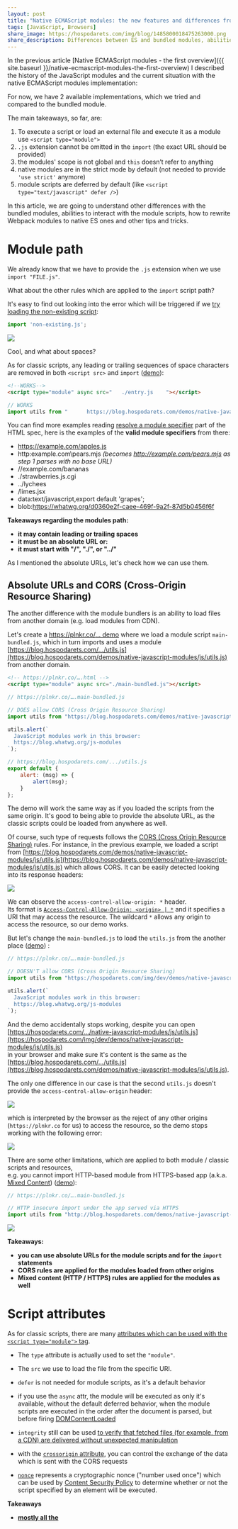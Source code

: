 ```yaml
---
layout: post
title: "Native ECMAScript modules: the new features and differences from Webpack modules"
tags: [JavaScript, Browsers]
share_image: https://hospodarets.com/img/blog/1485800018475263000.png
share_description: Differences between ES and bundled modules, abilities to interact with the module scripts, tips, and tricks.
---
```


In the previous article [Native ECMAScript modules - the first overview]({{ site.baseurl }}/native-ecmascript-modules-the-first-overview)
 I described the history of the JavaScript modules
and the current situation with the native ECMAScript modules implementation:


For now, we have 2 available implementations, which we tried and compared to the bundled module.

The main takeaways, so far, are:

1. To execute a script or load an external file and execute it as a module use `<script type="module">`
2. `.js` extension cannot be omitted in the `import` (the exact URL should be provided)
3. the modules' scope is not global and `this` doesn’t refer to anything
4. native modules are in the strict mode by default (not needed to provide `'use strict'` anymore)
5. module scripts are deferred by default (like `<script type="text/javascript" defer />`)

In this article, we are going to understand other differences with the bundled modules,
 abilities to interact with the module scripts, how to rewrite Webpack modules to native ES ones
  and other tips and tricks.
 
<div class="more"></div>
 
# Module path

We already know that we have to provide the `.js` extension when we use `import "FILE.js"`.

What about the other rules which are applied to the `import` script path?

It's easy to find out looking into the error which will be triggered
if we [try loading the non-existing script](https://plnkr.co/edit/1KzsCn?p=preview):

```js
import 'non-existing.js';
```

<span class="smaller-img">
    <img src="https://hospodarets.com/img/blog/1482933580648149000.png" />
</span>

Cool, and what about spaces?

As for classic scripts,
any leading or trailing sequences of space characters are removed in both `<script src>` and `import`
([demo](https://plnkr.co/edit/8iZ1FS?p=preview)):


```html
<!--WORKS-->
<script type="module" async src="   ./entry.js    "></script>
```

```js
// WORKS
import utils from "      https://blog.hospodarets.com/demos/native-javascript-modules/js/utils.js    ";
```

You can find more examples reading
[resolve a module specifier](https://html.spec.whatwg.org/multipage/webappapis.html#resolve-a-module-specifier) part of the HTML spec,
here is the examples of the **valid module specifiers** from there:

- https://example.com/apples.js
- http:example.com\pears.mjs *(becomes http://example.com/pears.mjs as step 1 parses with no base URL)*
- //example.com/bananas
- ./strawberries.js.cgi
- ../lychees
- /limes.jsx
- data:text/javascript,export default 'grapes';
- blob:https://whatwg.org/d0360e2f-caee-469f-9a2f-87d5b0456f6f

**Takeaways regarding the modules path:**

- **it may contain leading or trailing spaces**
- **it must be an absolute URL or:**
- **it must start with "/", "./", or "../"**

As I mentioned the absolute URLs, let's check how we can use them.

## Absolute URLs and CORS (Cross-Origin Resource Sharing)

The another difference with the module bundlers is an ability to load files from another domain
(e.g. load modules from CDN).

Let's create a [https://plnkr.co/... demo](https://plnkr.co/edit/YrqP8N?p=preview)
where we load a module script `main-bundled.js`, which in turn
imports and uses a module [https://blog.hospodarets.com/.../utils.js](https://blog.hospodarets.com/demos/native-javascript-modules/js/utils.js)
from another domain.

```html
<!-- https://plnkr.co/….html -->
<script type="module" async src="./main-bundled.js"></script>
```

```js
// https://plnkr.co/….main-bundled.js

// DOES allow CORS (Cross Origin Resource Sharing)
import utils from "https://blog.hospodarets.com/demos/native-javascript-modules/js/utils.js";

utils.alert(`
  JavaScript modules work in this browser:
  https://blog.whatwg.org/js-modules
`);
```

```js
// https://blog.hospodarets.com/.../utils.js
export default {
    alert: (msg) => {
        alert(msg);
    }
};
```

The demo will work the same way as if you loaded the scripts from the same origin.
It's good to being able to provide the absolute URL, as the classic scripts could be loaded from anywhere as well.

Of course, such type of requests follows the [CORS (Cross Origin Resource Sharing)](https://developer.mozilla.org/en-US/docs/Web/HTTP/Access_control_CORS)
rules.
For instance, in the previous example, we loaded a script from
[https://blog.hospodarets.com/demos/native-javascript-modules/js/utils.js](https://blog.hospodarets.com/demos/native-javascript-modules/js/utils.js) which allows CORS.
It can be easily detected looking into its response headers:

<span class="smaller-img">
    <img src="https://hospodarets.com/img/blog/1485004883973260000.png" />
</span>

We can observe the `access-control-allow-origin: *` header. <br/>
Its format is [`Access-Control-Allow-Origin: <origin> | *`](https://developer.mozilla.org/en-US/docs/Web/HTTP/Access_control_CORS#Access-Control-Allow-Origin)
and it specifies a URI that may access the resource.
The wildcard `*` allows any origin to access the resource, so our demo works.

But let's change the `main-bundled.js` to load the `utils.js` from the another place ([demo](https://plnkr.co/edit/yutRmC?p=preview)) :

```js
// https://plnkr.co/….main-bundled.js

// DOESN'T allow CORS (Cross Origin Resource Sharing)
import utils from "https://hospodarets.com/img/dev/demos/native-javascript-modules/js/utils.js";

utils.alert(`
  JavaScript modules work in this browser:
  https://blog.whatwg.org/js-modules
`);
```

And the demo accidentally stops working, despite you can open <br/>
[https://hospodarets.com/.../native-javascript-modules/js/utils.js](https://hospodarets.com/img/dev/demos/native-javascript-modules/js/utils.js)  <br/>
in your browser and make sure it's content is the same as the  <br/>
[https://blog.hospodarets.com/.../utils.js](https://blog.hospodarets.com/demos/native-javascript-modules/js/utils.js).

The only one difference in our case is that the second `utils.js` doesn't provide the `access-control-allow-origin` header:

<span class="smaller-img">
    <img src="https://hospodarets.com/img/blog/1485004883983339000.png" />
</span>

which is interpreted by the browser as the reject of any other origins (`https://plnkr.co` for us)
to access the resource, so the demo stops working with the following error:

<span class="smaller-img">
    <img src="https://hospodarets.com/img/blog/1485004669331423000.png" />
</span>

There are some other limitations, which are applied to both module / classic scripts and resources, <br/>
e.g. you cannot import HTTP-based module from HTTPS-based app
(a.k.a. [Mixed Content](https://developers.google.com/web/fundamentals/security/prevent-mixed-content/what-is-mixed-content))
([demo](https://plnkr.co/edit/2lY24i?p=preview)):

```js
// https://plnkr.co/….main-bundled.js

// HTTP insecure import under the app served via HTTPS
import utils from "http://blog.hospodarets.com/demos/native-javascript-modules/js/utils.js";
```

<span class="smaller-img">
    <img src="https://hospodarets.com/img/blog/1485004669339151000.png" />
</span>

**Takeaways:**

- **you can use absolute URLs for the module scripts and for the `import` statements**
- **CORS rules are applied for the modules loaded from other origins**
- **Mixed content (HTTP / HTTPS) rules are applied for the modules as well**


# Script attributes

As for classic scripts, there are many
[attributes which can be used with the `<script type="module">` tag](https://developer.mozilla.org/en/docs/Web/HTML/Element/script).

- The `type` attribute is actually used to set the `"module"`.


- The `src` we use to load the file from the specific URI.

- `defer` is not needed for module scripts, as it's a default behavior

- if you use the `async` attr, the module will be executed as only it's available, without the default deferred behavior,
when the module scripts are executed in the order after the document is parsed,
but before firing [DOMContentLoaded](https://developer.mozilla.org/en-US/docs/Web/Events/DOMContentLoaded)

- `integrity` still can be used
[to verify that fetched files (for example, from a CDN) are delivered without unexpected manipulation](https://developer.mozilla.org/en-US/docs/Web/Security/Subresource_Integrity)

- with the [`crossorigin` attribute](https://developer.mozilla.org/en-US/docs/Web/HTML/CORS_settings_attributes),
you can control the exchange of the data which is sent with the CORS requests

- [`nonce`](https://html.spec.whatwg.org/#attr-script-nonce) represents a cryptographic nonce ("number used once") which can be used by
[Content Security Policy](https://w3c.github.io/webappsec-csp/)
 to determine whether or not the script specified by an element will be executed.


**Takeaways**

- **[mostly all the <script/> attributes](https://html.spec.whatwg.org/#the-script-element) can be used with the module scripts
(except some special like [integrity](https://html.spec.whatwg.org/#attr-script-integrity))**


# Detecting script is loaded or cannot be executed because of errors

As only I started using ES modules, the main question I had- how to detect
 if the script was loaded or the error occurred?

According to the spec, if any of the descendants cannot be fetched, script loading is stopped with an error
and script is not executed.
I prepared [a demo](https://plnkr.co/edit/pESeE3?p=preview)
where intentionally missed the `.js` extension for the imported file,
which is required (notice an error in the DevTools console):

<span class="smaller-img">
    <img src="https://hospodarets.com/img/blog/1482926258289304000.png" />
</span>




We already know, that module scripts are deferred by default.
On the other hand, they can be prevented from execution if e.g. script's graph cannot be resolved/loaded.

For such and other cases we need ways to detect the load/error cases.

Let's try to use the classic way of including scripts from JS, modifying a bit the code.
So we want to provide a method, which will take params and insert a script with the options:
- module or a classic one
- with/without `async` attribute
- with/without `defer` attribute

The method will return a Promise which resolves when the script is successfully loaded
and rejected if there will be an error during the script loading:

```js
// utils.js
function insertJs({src, isModule, async, defer}) {
    const script = document.createElement('script');

    if(isModule){
      script.type = 'module';
    } else{
      script.type = 'application/javascript';
    }
    if(async){
      script.setAttribute('async', '');
    }
    if(defer){
      script.setAttribute('defer', '');
    }

    document.head.appendChild(script);

    return new Promise((success, error) => {
        script.onload = success;
        script.onerror = error;
        script.src = src;// start loading the script
    });
}

export {insertJs};
```

Here is an example of it's usage:

```js
import {insertJs} from './utils.js'

// The inserted node will be:
// <script type="module" src="js/module-to-be-inserted.js"></script>
const src = './module-to-be-inserted.js';

insertJs({
  src,
  isModule: true,
  async: true
})
    .then(
        () => {
            alert(`Script "${src}" is successfully executed`);
        },
        (err) => {
            alert(`An error occured during the script "${src}" loading: ${err}`);
        }
    );
```

```js
// module-to-be-inserted.js
alert('I\'m executed');
```

And here is [a demo](https://plnkr.co/edit/4TX8D4?p=preview) of the successfully executed script:

In that case script is executed and then your success callback is executed.

Now let's provide an error to the module which we insert ([demo](https://plnkr.co/edit/QssLh8?p=preview)):

```js
// module-to-be-inserted.js
import 'non-existing.js';

alert('I\'m executed');
```

In that case, we have an error in the console:

<span class="smaller-img">
    <img src="https://hospodarets.com/img/blog/1482933580648149000.png" />
</span>

And our reject callback is executed.



You also will have an error if you try to use `import` \ `export` outside of module scripts ([demo](https://plnkr.co/edit/PqfS09?p=preview)):

<span class="smaller-img">
    <img src="https://hospodarets.com/img/blog/1482934496002073000.png" />
</span>

So now we have a way to include scripts from our code and being
notified if they can/can not be loaded.

**Takeaways**

- **use `onload` and `onerror` events
on the `script`element to detect if a module was executed successfully or cannot be loaded/executed**
- **`import` \ `export` can not be used in classic scripts**

# Module scripts specific moment

## Modules are singletons

According to the spec, doesn't matter how many time you will import the same module, it will be a singleton.
Let try it:

```js
if(window.counter){
  window.counter++;
}else{
  window.counter = 1;
}

alert(`increment.js- window.counter: ${window.counter}`);

const counter = window.counter;

export {counter};
```

After you can import this module as many times as you want.
It will be executed only once and both `window.counter` and exported `counter` will be `1` ([demo](https://plnkr.co/edit/DgZIdm?p=preview))

## Imports are hoisted

As the functions in JavaScript, `import`s are hoisted.
You can simply provide them first in the file or always just know about this behavior.

That's why [the following code works](https://plnkr.co/edit/ZZblF1?p=preview):
```js
alert(`main-bundled.js- counter: ${counter}`);

import {counter} from './increment.js';
```

And the order of code execution for the following is ([demo](https://plnkr.co/edit/IsZDRT?p=preview)):
- module1
- module2
- module3
- code1
- code2

 ```js
import './module1.js';

alert('code1');

import module2 from './module2.js';

alert('code2');

import module3 from './module3.js';
 ```

## Imports and exports must happen at the top level

Because the structure of ES modules is static, they cannot import/export something conditionally.
This is widely used for the loading/execution optimizations.

You also cannot wrap them in `try{}catch(){}` or something similar.

Here is a [demo](https://plnkr.co/edit/XEe2y4?p=preview):

```js
if(Math.random()>0.5){
  import './module1.js'; // SyntaxError: Unexpected keyword 'import'
}
```

```js
const import2 = (import './main2.js'); // SyntaxError
```

```js
try{
  import './module3.js'; // SyntaxError: Unexpected keyword 'import'
}catch(err){
  console.error(err);
}
```

```js
const moduleNumber = 4;

import module4 from `module${moduleNumber}`; // SyntaxError: Unexpected token
```

**Takeaways:**

- **modules are singletons**
- **imports are hoisted**
- **imports and exports must happen at the top level**
- **the import statement is static (you cannot determine programmatically what to load)**

# Detect module scripts are supported

Looking into the current situation when browsers just started to add the ES modules,
we also need a clear way to detect if the browser supports them.

To do it, the first ideas may be around:

```js
const modulesSupported = typeof exports !== undefined;
const modulesSupported2 = typeof import !== undefined;
```

Both these things don't work, as import/exports are designed to be used only for modules functionality.
These examples will throw "Syntax errors".

Even worse, import/export are not supposed to be working in classic scripts,
which are not loaded as `type="module"`.

So we need a different way to detect it.

### Detect ES modules are supported by the browser

We have the functionality to detect if classic/module script was loaded,
listening `onload/onerror` events on them.
We also know that the `script` element provided with unsupported
`type` element will be just ignored by the browser.
It means, we can include `<script type="module">` and know,
that if it was loaded, then the browser supports the modules system.

Of course, we don't want to create a separate script in our project manually just for such a check.
For such reasons, we have [`Blob()`](https://developer.mozilla.org/en/docs/Web/API/Blob) API to create an empty script
and provide a proper MIME for it.
To assign this blob to the script `src` element we will use the [`URL.createObjectURL()`](https://developer.mozilla.org/en-US/docs/Web/API/URL/createObjectURL)

The another problem is, that browser just ignores unsupported script types,
which means `type="module"` is ignored in the browser without its support without any triggering onload/onerror events.
To cover that, let's just reject our loading Promise after a timeout.

And finally, after our Promise fulfilled we have to do some cleaning:
  remove the script from the DOM and revoke unneeded Object URL from the memory.

Let's summarize everything [in the code](https://plnkr.co/edit/s4GWHIVDOzIr8O8Q1Fas?p=preview):

```js
function checkJsModulesSupport() {
  // create an empty ES module
  const scriptAsBlob = new Blob([''], {
    type: 'application/javascript'
  });
  const srcObjectURL = URL.createObjectURL(scriptAsBlob);

  // insert the ES module and listen events on it
  const script = document.createElement('script');
  script.type = 'module';
  document.head.appendChild(script);

  // return the loading script Promise
  return new Promise((resolve, reject) => {
    // HELPERS
    let isFulfilled = false;

    function triggerResolve() {
      if (isFulfilled) return;
      isFulfilled = true;

      resolve();
      onFulfill();
    }

    function triggerReject() {
      if (isFulfilled) return;
      isFulfilled = true;

      reject();
      onFulfill();
    }

    function onFulfill() {
      // cleaning
      URL.revokeObjectURL(srcObjectURL);
      script.parentNode.removeChild(script)
    }

    // EVENTS
    script.onload = triggerResolve;
    script.onerror = triggerReject;
    setTimeout(triggerReject, 100); // reject on timeout

    // start loading the script
    script.src = srcObjectURL;
  });
};

checkJsModulesSupport().then(
  () => {
    console.log('ES modules ARE supported');
  },
  () => {
    console.log('ES modules are NOT supported');
  }
);
```

### Detect the current script is executed as a module

Cool, so far we can detect if the browser supports the  module script.
But what if we want to know at some point, how is the current script is executed: in the classic or module mode?

First of all, for a long while, we can just have a link to the script which is currently processed
using [document.currentScript](https://developer.mozilla.org/en-US/docs/Web/API/Document/currentScript).

So the ideal case could be to check the module `type`:

```js
const isModuleScript = document.currentScript.type === 'module';
```

but `currentScript` just [doesn't work in the module scripts](https://github.com/whatwg/html/issues/1013)
([demo](https://plnkr.co/edit/dKElmtRwMmHXynoF0CFF?p=preview)).

Of course, you can check on the top level of the module script,
if `this` refers to the global object,
 which state it's not a module script:

```js
const isNotModuleScript = this !== undefined;
```

but be careful using this method, as `this`
could be e.g. [bound](https://developer.mozilla.org/en/docs/Web/JavaScript/Reference/Global_objects/Function/bind),
so the result depends, as mentioned, where you'll do this check.


## Rewriting Webpack to native ES modules

It's time to rewrite some Webpack module(s) to native to
compare the syntax and make sure the functionality still works.

Let's take a simple example which uses the popular [`lodash` library](https://lodash.com/).

Ok, so we use aliases and Webpack features to simplify the `import` syntax.
For example, we do:

```js
import _ from 'lodash';
```

and Webpack looks into your `node_modules`, finds `lodash`
there and automatically imports `index.js` file.
Which in turn actually requires `lodash.js` content, where is the library code.

Also, you can import specific functions doing the following:

```js
import map from 'lodash/map';
```

So Webpack finds `node_modules/lodash/map.js` and imports it.
Handy and short!

Let's try to port the following code, which works well with Webpack,
 to start working using ES native modules:

```js
// main-bundled.js
import _ from 'lodash';

console.log('lodash version:', _.VERSION); // e.g. 4.17.4

import map from 'lodash/map';

console.log(
  _.map([
    { 'user': 'barney' },
    { 'user': 'fred' }
  ], 'user')
); // ['barney', 'fred']
```

First of all, `lodash` simply doesn't work with ES modules.
If you look into it's source, you'll see the CommonJS approach used:

```js
// lodash/map.js
var arrayMap = require('./_arrayMap');
//...
module.exports = map;
```

Even the distributed [`lodash/lodash.js`](https://raw.githubusercontent.com/lodash/lodash/4.17.4/dist/lodash.js)
supports AMD, CommonJS and classic scripts, but not `<script type="module" />`

Quick research will show, that the lodash authors created a special project for this-
[`lodash-es`](https://github.com/lodash/lodash/tree/es) which contains the lodash library + modules exported as ES modules.

If we check the code we will see it's ES modules based:

```js
// lodash-es/map.js
import arrayMap from './_arrayMap.js';
//...
export default map;
```

After we have working lodash version,
we can continue to porting the code.

Here is the common structure of our app (which we will port):

<span class="smaller-img">
    <img src="https://hospodarets.com/img/blog/1485613338392978000.png" />
</span>

I intentionally put `lodash-es` in the `dist_node_modules` instead of `node_modules`.
In most of the projects, the `node_modules` folder is out of the Git and
is not a part of the distribution code.
When we work with ES modules, we will actually need the files to be loaded at runtime, instead
of the processing during the build time.

You can find [the code on Github](https://github.com/malyw/malyw.github.io/tree/master/demos/native-ecmascript-modules-aliases).
`main-bundle.js` will be processed by Webpack 2 to `dist/app.bundle.js`, on the other hand,
`js/main-native.js` will stay a ES module and should be processed by the browser
together with dependencies.

Let's start. We already know that **we cannot avoid adding the file extension for
the native modules**, so first of all, we need to add that.

```js
// 1) main-native.js DOESN'T WORK
import lodash from 'lodash-es.js';
import map from 'lodash-es/map.js';
```

Secondary, the module **must be an absolute URL or it must start with "/", "./", or "../"**.

Oh, it's paintful. For our structure we have to do the following:

```js
// 2) main-native.js WORKS, USES RELATIVE URLS
import _ from '../dist_node_modules/lodash-es/lodash.js';
import map from '../dist_node_modules/lodash-es/map.js';
```

As after a while we can start having more complex ECMAScript modules
file structure, we can have relative URLs with a very long values,
so better to switch to use the base URL,
which you can easily replace in all the files:

```js
// 2) main-native.js WORKS, CAN BE REUSED/COPIED IN ANY ES MODULE IN THE PROJECT
import _ from '/dist_node_modules/lodash-es/lodash.js';
import map from '/dist_node_modules/lodash-es/map.js';
```

Don't forget, usually this URL points to the location
 where your main `index.html` is placed
 and the value of the [`<base>` HTML tag](https://developer.mozilla.org/en/docs/Web/HTML/Element/base)
 doesn't affect the `import` behavior.


Here is the working demo and the code:

```js
console.log('----- Native JavaScript modules -----');

import _ from '/demos/native-ecmascript-modules-aliases/dist_node_modules/lodash-es/lodash.js';

console.log(`lodash version: ${_.VERSION}`); // e.g. 4.17.4

import map from '/demos/native-ecmascript-modules-aliases/dist_node_modules/lodash-es/map.js';

console.log(
    map([
        {'user': 'barney'},
        {'user': 'fred'}
    ], 'user')
); // ['barney', 'fred']
```

<div>
    <a href="{{ site.baseurl }}/demos/native-ecmascript-modules-aliases/"
       target="_blank"
       class="btn-pulse">
        <span class="wrapper">
            <span class="inner"></span>
        </span>
        <span class="text">Demo</span>
    </a>
</div>

In the end of this chapter I will mention, that to
import the module scripts and dependencies the browser
make GET requests (as for other resources).

In our case, browser loads all the `lodash` modules dependencies,
which results in about 600 files imported:

<span class="smaller-img">
    <img src="https://hospodarets.com/img/blog/1485799103543987000.png" />
</span>

As you may guess, it's a very bad idea to load
so many files if you don't have [HTTP/2](https://en.wikipedia.org/wiki/HTTP/2) enabled,
which is a good practice now and a reasonable requirement 
if you decide to start using ES modules.


Now you know how to rewrite the Webpack modules to the native ECMAScript ones
and how to use the whole `lodash` library with ES modules,
as the authors ported it.

**Takeaways:**

- **bundled modules can be rewritten to ES native modules
and popular libraries already started to provide compatible versions**
- **HTTPS/2 is preferred to be used with ESModules**


## Use ES modules code with fallback to classic

Let's use all our knowledge to create a useful script
and apply it for example to our [lodash demo]({{ site.baseurl }}/demos/native-ecmascript-modules-aliases/index.html).

We will check if the browser supports ES modules (using `checkJsModulesSupport()`) and reflect that for the user.
If it does, we will load the `main-native.js` file for them.
Otherwise, we'll include the Webpack-bundled JS file (using `insertJS()`).

To make the example work for all browsers, let's provide the API,
where you can provide a script with attributes, which will point what should be loaded in case if the browser
supports the modules, and what if it doesn't.
Also optionally we want to have an ability to require the global class,
to reflect is the ES modules are supported (e.g. on the UI). 

Something like this:

![alt](https://hospodarets.com/img/blog/1485637349913043000.png)

And here is the code to make it all work, using the previous examples discussed in this article:

```js
checkJsModulesSupport().then(
    () => {
        // insert module script
        insertJs({
            src: currentScript.getAttribute('es'),
            isModule: true
        });
        // global class
        if (isAddGlobalClassSet) {
            document.documentElement.classList.add(esModulesSupportedClass);
        }
    },
    () => {
        // insert classic script
        insertJs({
            src: currentScript.getAttribute('js')
        });
        // global class
        if (isAddGlobalClassSet) {
            document.documentElement.classList.add(esModulesNotSupportedClass);
        }
    }
);
```

I posted this script to the [`es-modules-utils` on Github](https://github.com/malyw/es-modules-utils).

Currently there is a [discussion to add the native `nomodule` or `nosupport`
attributes to the `script`](https://github.com/whatwg/html/pull/2261)
which will provide the easier native ability to fallback
(thanks to [@rauschma](https://twitter.com/rauschma) for pointing this out).

## Conclusions

We took a look into the practical differences between the ES modules and classic scripts.
Learned how to detect if the module script is loaded or the error occurred.
Now we know how to use ES modules and check simple 3rd party libraries examples.

Also, we have a useful [`es-modules-utils` on Github](https://github.com/malyw/es-modules-utils)
which can be used to conditionally include ES modules or classic script
(depending on the browser support) and give a feedback to the UI for the user.

The next step can be checking how the ServiceWorker/Worker world will be changed with
 the ES modules and what other new abilities are coming to the JavaScript
 in terms of modules.
 
 All this I plan to describe in the next articles. Stay tuned.
 
P.S.: You can also read my next article regarding the ability to load the scripts
dynamically using the dynamic `import()` operator: [Native ECMAScript modules: dynamic import()]({{ site.baseurl }}/native-ecmascript-modules-dynamic-import).